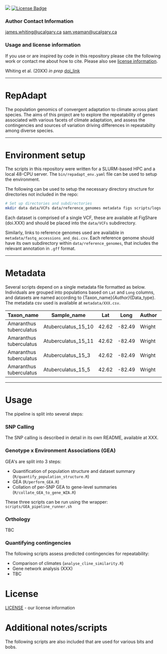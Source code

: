 <a href="https://yeamanlab.weebly.com"><img src="https://img.shields.io/badge/yeaman-lab-blue"></a>
<a href="https://github.com/yeamanlab/template/LICENSE"><img src="https://img.shields.io/badge/license-MIT-green" alt="License Badge"></a>

### Author Contact Information
james.whiting@ucalgary.ca
sam.yeaman@ucalgary.ca

### Usage and license information
If you use or are inspired by code in this repository please cite the following work or contact me about how to cite. Please also see [license information](LICENSE).

Whiting et al. (20XX) *in prep* [doi_link]()

---

# RepAdapt

The population genomics of convergent adaptation to climate across plant species. The aims of this project are to explore the repeatability of genes associated with various facets of climate adaptation, and assess the contingencies and sources of variation driving differences in repeatabilty among diverse species.


---

# Environment setup

The scripts in this repository were written for a SLURM-based HPC and a local 48-CPU server. The `bin/repadapt_env.yaml` file can be used to setup the environment.

The following can be used to setup the necessary directory structure for directories not included in the repo:
```sh
# Set up directories and subdirectories
mkdir data data/VCFs data/reference_genomes metadata figs scripts/logs outputs
```

Each dataset is comprised of a single VCF, these are available at FigShare (doi.XXX) and should be placed into the `data/VCFs` subdirectory.

Similarly, links to reference genomes used are available in `metadata/fastq_accessions_and_doi.csv`. Each reference genome should have its own subdirectory within `data/reference_genomes`, that includes the relevant annotation in `.gff` format.

---

# Metadata

Several scripts depend on a single metadata file formatted as below. Individuals are grouped into populations based on `Lat` and `Long` columns, and datasets are named according to {Taxon_name}_{Author}_{Data_type}. The metadata csv used is available at `metadata/XXX.csv`.

|Taxon_name             |Sample_name        |Lat  |Long  |Author|Data_type |VCF                                                                                                 |
|-----------------------|-------------------|-----|------|------|----------|----------------------------------------------------------------------------------------------------|
|Amaranthus tuberculatus|Atuberculatus_15_10|42.62|-82.49|Wright|Individual|/lu213/james.whiting/RepAdapt/data/VCFs/09_Atuberculatus_Wright/Atuberculatus_full_concatened.vcf.gz|
|Amaranthus tuberculatus|Atuberculatus_15_11|42.62|-82.49|Wright|Individual|/lu213/james.whiting/RepAdapt/data/VCFs/09_Atuberculatus_Wright/Atuberculatus_full_concatened.vcf.gz|
|Amaranthus tuberculatus|Atuberculatus_15_3 |42.62|-82.49|Wright|Individual|/lu213/james.whiting/RepAdapt/data/VCFs/09_Atuberculatus_Wright/Atuberculatus_full_concatened.vcf.gz|
|Amaranthus tuberculatus|Atuberculatus_15_5 |42.62|-82.49|Wright|Individual|/lu213/james.whiting/RepAdapt/data/VCFs/09_Atuberculatus_Wright/Atuberculatus_full_concatened.vcf.gz|

---

# Usage 

The pipeline is split into several steps:

### SNP Calling

The SNP calling is described in detail in its own README, available at XXX.

### Genotype x Environment Associations (GEA)

GEA's are split into 3 steps: 
 * Quantification of population structure and dataset summary (`R/quantify_population_structure.R`)
 * GEA (`R/perform_GEA.R`)
 * Collation of per-SNP GEA to gene-level summaries (`R/collate_GEA_to_gene_WZA.R`)
 
These three scripts can be run using the wrapper: `scripts/GEA_pipeline_runner.sh`

### Orthology

TBC

### Quantifying contingencies

The following scripts assess predicted contingencies for repeatability:
 * Comparison of climates (`analyse_cline_similarity.R`)
 * Gene network analysis (XXX)
 * TBC

# License
[LICENSE](LICENSE) - our license information

# Additional notes/scripts
The following scripts are also included that are used for various bits and bobs.

